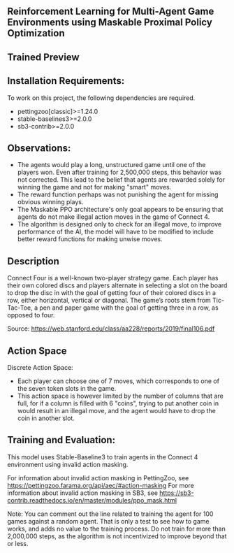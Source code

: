 Reinforcement Learning for Multi-Agent Game Environments using Maskable Proximal Policy Optimization
-

Trained Preview
-

Installation Requirements:
-
To work on this project, the following dependencies are required.
- pettingzoo[classic]>=1.24.0
- stable-baselines3>=2.0.0
- sb3-contrib>=2.0.0

Observations:
- 
- The agents would play a long, unstructured game until one of the players won. Even after training for 2,500,000 steps, this behavior was not corrected. This lead to the belief that agents are rewarded solely for winning the game and not for making "smart" moves.
- The reward function perhaps was not punishing the agent for missing obvious winning plays.
- The Maskable PPO architecture's only goal appears to be ensuring that agents do not make illegal action moves in the game of Connect 4.
- The algorithm is designed only to check for an illegal move, to improve performance of the AI, the model will have to be modified to include better reward functions for making unwise moves.

Description
-
Connect Four is a well-known two-player strategy game. Each player has their own colored discs and players alternate in selecting a slot on the board to drop the disc in with the goal of getting four of their colored discs in a row, either horizontal, vertical or diagonal. The game’s roots stem from Tic-Tac-Toe, a pen and paper game with the goal of getting three in a row, as opposed to four.

Source: https://web.stanford.edu/class/aa228/reports/2019/final106.pdf

Action Space
-
Discrete Action Space:
- Each player can choose one of 7 moves, which corresponds to one of the seven token slots in the game.
- This action space is however limited by the number of columns that are full, for if a column is filled with 6 "coins", trying to put another coin in would result in an illegal move, and the agent would have to drop the coin in another slot.

Training and Evaluation:
- 
This model uses Stable-Baseline3 to train agents in the Connect 4 environment using invalid action masking.

For information about invalid action masking in PettingZoo, see https://pettingzoo.farama.org/api/aec/#action-masking
For more information about invalid action masking in SB3, see https://sb3-contrib.readthedocs.io/en/master/modules/ppo_mask.html

Note: You can comment out the line related to training the agent for 100 games against a random agent. That is only a test to see how to game works, and adds no value to the training process.
Do not train for more than 2,000,000 steps, as the algorithm is not incentivized to improve beyond that or less.
